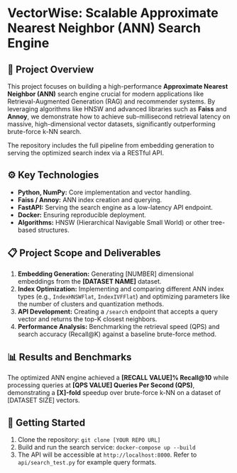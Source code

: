 # VectorWise: Scalable Approximate Nearest Neighbor (ANN) Search Engine

## 🚀 Project Overview
This project focuses on building a high-performance **Approximate Nearest Neighbor (ANN)** search engine crucial for modern applications like Retrieval-Augmented Generation (RAG) and recommender systems. By leveraging algorithms like HNSW and advanced libraries such as **Faiss** and **Annoy**, we demonstrate how to achieve sub-millisecond retrieval latency on massive, high-dimensional vector datasets, significantly outperforming brute-force k-NN search.

The repository includes the full pipeline from embedding generation to serving the optimized search index via a RESTful API.

## ⚙️ Key Technologies
* **Python, NumPy:** Core implementation and vector handling.
* **Faiss / Annoy:** ANN index creation and querying.
* **FastAPI:** Serving the search engine as a low-latency API endpoint.
* **Docker:** Ensuring reproducible deployment.
* **Algorithms:** HNSW (Hierarchical Navigable Small World) or other tree-based structures.

## 📋 Project Scope and Deliverables
1.  **Embedding Generation:** Generating [NUMBER] dimensional embeddings from the **[DATASET NAME]** dataset.
2.  **Index Optimization:** Implementing and comparing different ANN index types (e.g., `IndexHNSWFlat`, `IndexIVFFlat`) and optimizing parameters like the number of clusters and quantization methods.
3.  **API Development:** Creating a `/search` endpoint that accepts a query vector and returns the top-K closest neighbors.
4.  **Performance Analysis:** Benchmarking the retrieval speed (QPS) and search accuracy (Recall@K) against a baseline brute-force method.

## 📊 Results and Benchmarks
The optimized ANN engine achieved a **[RECALL VALUE]% Recall@10** while processing queries at **[QPS VALUE] Queries Per Second (QPS)**, demonstrating a **[X]-fold** speedup over brute-force k-NN on a dataset of [DATASET SIZE] vectors.

## 🏃 Getting Started
1.  Clone the repository: `git clone [YOUR REPO URL]`
2.  Build and run the search service: `docker-compose up --build`
3.  The API will be accessible at `http://localhost:8000`. Refer to `api/search_test.py` for example query formats.
